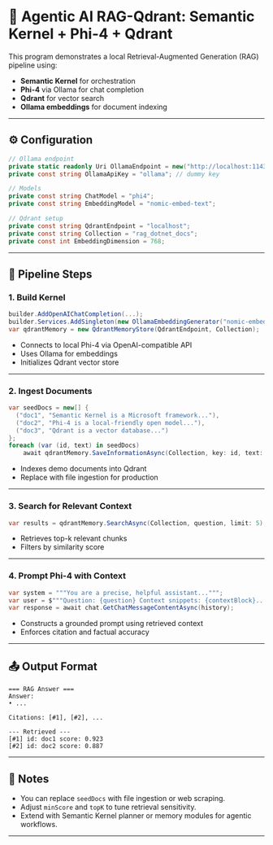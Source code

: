 
# 🧠 Agentic AI RAG-Qdrant: Semantic Kernel + Phi-4 + Qdrant

This program demonstrates a local Retrieval-Augmented Generation (RAG) pipeline using:

- **Semantic Kernel** for orchestration
- **Phi-4** via Ollama for chat completion
- **Qdrant** for vector search
- **Ollama embeddings** for document indexing

---

## ⚙️ Configuration

```csharp
// Ollama endpoint
private static readonly Uri OllamaEndpoint = new("http://localhost:11434/v1");
private const string OllamaApiKey = "ollama"; // dummy key

// Models
private const string ChatModel = "phi4";
private const string EmbeddingModel = "nomic-embed-text";

// Qdrant setup
private const string QdrantEndpoint = "localhost";
private const string Collection = "rag_dotnet_docs";
private const int EmbeddingDimension = 768;
```

---

## 🧱 Pipeline Steps

### 1. **Build Kernel**
```csharp
builder.AddOpenAIChatCompletion(...);
builder.Services.AddSingleton(new OllamaEmbeddingGenerator("nomic-embed-text"));
var qdrantMemory = new QdrantMemoryStore(QdrantEndpoint, Collection);
```

- Connects to local Phi-4 via OpenAI-compatible API
- Uses Ollama for embeddings
- Initializes Qdrant vector store

---

### 2. **Ingest Documents**
```csharp
var seedDocs = new[] {
  ("doc1", "Semantic Kernel is a Microsoft framework..."),
  ("doc2", "Phi-4 is a local-friendly open model..."),
  ("doc3", "Qdrant is a vector database...")
};
foreach (var (id, text) in seedDocs)
    await qdrantMemory.SaveInformationAsync(Collection, key: id, text: text);
```

- Indexes demo documents into Qdrant
- Replace with file ingestion for production

---

### 3. **Search for Relevant Context**
```csharp
var results = qdrantMemory.SearchAsync(Collection, question, limit: 5);
```

- Retrieves top-k relevant chunks
- Filters by similarity score

---

### 4. **Prompt Phi-4 with Context**
```csharp
var system = """You are a precise, helpful assistant...""";
var user = $"""Question: {question} Context snippets: {contextBlock}...""";
var response = await chat.GetChatMessageContentAsync(history);
```

- Constructs a grounded prompt using retrieved context
- Enforces citation and factual accuracy

---

## 📤 Output Format

```plaintext
=== RAG Answer ===
Answer:
• ...

Citations: [#1], [#2], ...

--- Retrieved ---
[#1] id: doc1 score: 0.923
[#2] id: doc2 score: 0.887
```

---

## 🧪 Notes

- You can replace `seedDocs` with file ingestion or web scraping.
- Adjust `minScore` and `topK` to tune retrieval sensitivity.
- Extend with Semantic Kernel planner or memory modules for agentic workflows.

---
